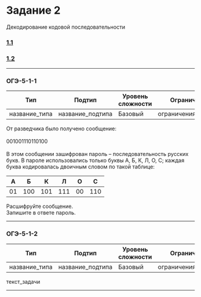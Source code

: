 # Задание 2

Декодирование кодовой последовательности

### [1.1](#ОГЭ-5-1-1)
### [1.2](#ОГЭ-5-1-2)

***

<h3 name="ОГЭ-5-1-1">ОГЭ-5-1-1<a class="anchor-link" href="ОГЭ-5-1-1"></a></h3>

| Тип | Подтип | Уровень сложности | Ограничения | Стадия |
| --- | ------ | ----------------- | ----------- | ------ |
| название_типа | название_подтипа | Базовый | ограничения_подтипа | :red_circle: |
 
От разведчика было получено сообщение: <br><br>001001110110100<br><br> В этом сообщении зашифрован пароль – последовательность русских букв. В пароле использовались только буквы А, Б, К, Л, О, С; каждая буква кодировалась двоичным словом по такой таблице: 

| А   | Б   | К   | Л   | О   | С   |
| --- | --- | --- | --- | --- | --- |
| 01  | 100 | 101 | 111 |  00 | 110 | 

Расшифруйте сообщение. <br>Запишите в ответе пароль.
 
 ***
 
 <h3 name="ОГЭ-5-1-2">ОГЭ-5-1-2<a class="anchor-link" href="ОГЭ-5-1-2"></a></h3>

| Тип | Подтип | Уровень сложности | Ограничения | Стадия |
| --- | ------ | ----------------- | ----------- | ------ |
| название_типа | название_подтипа | Базовый | ограничения_подтипа | :red_circle: |
 
 текст_задачи
 
 ***
